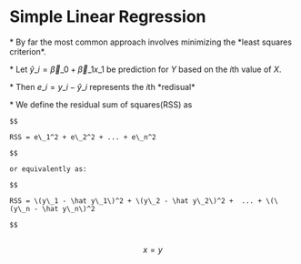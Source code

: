 # Simple Linear Regression

\* By far the most common approach involves minimizing the \*least squares criterion\*.

\* Let $\hat y\_i = \vec \beta\_0 + \vec \beta\_1x\_1$ be prediction for $Y$ based on the $i$th value of $X$.

\* Then $e\_i = y\_i - \hat y\_i$ represents the $i$th \*redisual\*

\* We define the residual sum of squares\(RSS\) as

```
$$

RSS = e\_1^2 + e\_2^2 + ... + e\_n^2

$$

or equivalently as:

$$

RSS = \(y\_1 - \hat y\_1\)^2 + \(y\_2 - \hat y\_2\)^2 +  ... + \(\(y\_n - \hat y\_n\)^2

$$


```



$$x = y$$


